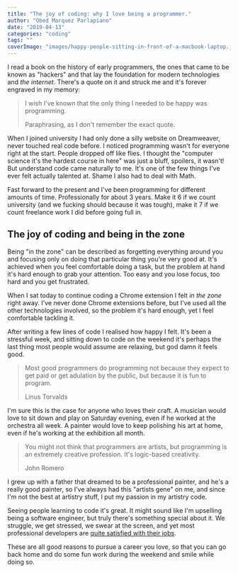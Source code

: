```yaml
---
title: "The joy of coding: why I love being a programmer."
author: "Obed Marquez Parlapiano"
date: "2019-04-13"
categories: "coding"
tags: ""
coverImage: "images/happy-people-sitting-in-front-of-a-macbook-laptop.jpeg"
---
```


I read a book on the history of early programmers, the ones that came to be known as "hackers" and that lay the foundation for modern technologies and _the internet_. There's a quote on it and struck me and it's forever engraved in my memory:

> I wish I've known that the only thing I needed to be happy was programming.
> 
> Paraphrasing, as I don't remember the exact quote.  

When I joined university I had only done a silly website on Dreamweaver, never touched real code before. I noticed programming wasn't for everyone right at the start. People dropped off like flies. I thought the "computer science it's the hardest course in here" was just a bluff, spoilers, it wasn't! But understand code came naturally to me. It's one of the few things I've ever felt actually talented at. Shame I also had to deal with Math.

Fast forward to the present and I've been programming for different amounts of time. Professionally for about 3 years. Make it 6 if we count university (and we fucking should because it was tough), make it 7 if we count freelance work I did before going full in.

## The joy of coding and being in the zone

Being "in the zone" can be described as forgetting everything around you and focusing only on doing that particular thing you're very good at. It's achieved when you feel comfortable doing a task, but the problem at hand it's hard enough to grab your attention. Too easy and you lose focus, too hard and you get frustrated.

When I sat today to continue coding a Chrome extension I felt _in the zone_ right away. I've never done Chrome extensions before, but I've used all the other technologies involved, so the problem it's hard enough, yet I feel comfortable tackling it.

After writing a few lines of code I realised how happy I felt. It's been a stressful week, and sitting down to code on the weekend it's perhaps the last thing most people would assume are relaxing, but god damn it feels good.

> Most good programmers do programming not because they expect to get paid or get adulation by the public, but because it is fun to program.   
> 
> Linus Torvalds  

I'm sure this is the case for anyone who loves their craft. A musician would love to sit down and play on Saturday evening, even if he worked at the orchestra all week. A painter would love to keep polishing his art at home, even if he's working at the exhibition all month.

> You might not think that programmers are artists, but programming is an extremely creative profession. It's logic-based creativity.  
> 
> John Romero

I grew up with a father that dreamed to be a professional painter, and he's a really good painter, so I've always had this "artists gene" on me, and since I'm not the best at artistry stuff, I put my passion in my artistry code.

Seeing people learning to code it's great. It might sound like I'm upselling being a software engineer, but truly there's something special about it. We struggle, we get stressed, we swear at the screen, and yet most professional developers are [quite satisfied with their jobs](https://insights.stackoverflow.com/survey/2018#work-_-how-do-developers-feel-about-their-careers-and-jobs).

These are all good reasons to pursue a career you love, so that you can go back home and do some fun work during the weekend and smile while doing so.
